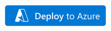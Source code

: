 [![Deploy To Azure](https://raw.githubusercontent.com/Azure/azure-quickstart-templates/master/1-CONTRIBUTION-GUIDE/images/deploytoazure.svg?sanitize=true)](https://portal.azure.com/#create/Microsoft.Template/uri/https%3A%2F%2Fraw.githubusercontent.com%2Fmiyavi0406%2Fazure-quickstart-templates%2Fmain%2F1-2_appgw_webapp%2Fazuredeploy2.json)